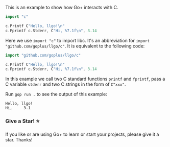 This is an example to show how Go+ interacts with C.

```go
import "c"

c.Printf C"Hello, llgo!\n"
c.Fprintf c.Stderr, C"Hi, %7.1f\n", 3.14
```

Here we use `import "c"` to import libc. It's an abbreviation for `import "github.com/goplus/llgo/c"`. It is equivalent to the following code:

```go
import "github.com/goplus/llgo/c"

c.Printf C"Hello, llgo!\n"
c.Fprintf c.Stderr, C"Hi, %7.1f\n", 3.14
```

In this example we call two C standard functions `printf` and `fprintf`, pass a C variable `stderr` and two C strings in the form of `C"xxx"`.

Run `gop run .` to see the output of this example:

```
Hello, llgo!
Hi,     3.1
```

### Give a Star! ⭐

If you like or are using Go+ to learn or start your projects, please give it a star. Thanks!
